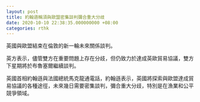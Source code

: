 ```yaml
---
layout: post
title: 約翰遜稱須與歐盟密集談判彌合重大分歧
date: 2020-10-10 22:38:35.000000000 +08:00
categories: rthk
---
```


英國與歐盟結束在倫敦的新一輪未來關係談判。

英方表示，儘管雙方在重要問題上存在分歧，但仍致力於達成英歐貿易協議，雙方下星期將於布魯塞爾繼續談判。

英國首相約翰遜與法國總統馬克龍通電話，約翰遜表示，英國將探索與歐盟達成貿易協議的各種途徑，未來幾日需要密集談判，彌合重大分歧，特別是在漁業和公平競爭領域。
